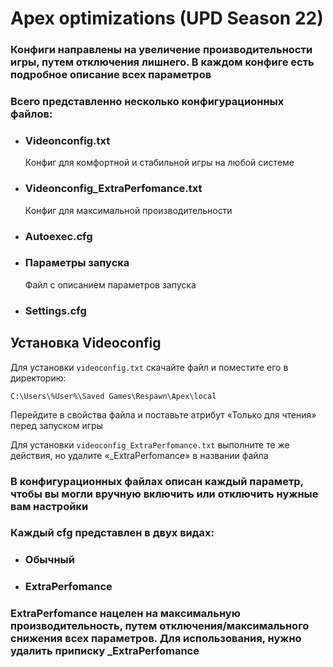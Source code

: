 # Apex optimizations (UPD Season 22)
### Конфиги направлены на увеличение производительности игры, путем отключения лишнего. В каждом конфиге есть подробное описание всех параметров
### Всего представленно несколько конфигурационных файлов:

+  ### Videonconfig.txt

    Конфиг для комфортной и стабильной игры на любой системе
+ ### Videonconfig_ExtraPerfomance.txt  
   Конфиг для максимальной производительности

+ ### Autoexec.cfg
+ ### Параметры запуска
    Файл с описанием параметров запуска 
+ ### Settings.cfg
  

## Установка Videoconfig

  Для установки ``videoconfig.txt`` скачайте файл и поместите его в директорию: 
 ```
C:\Users\%User%\Saved Games\Respawn\Apex\local
  ```
 Перейдите в свойства файла и поставьте атрибут «Только для чтения» перед запуском игры

Для установки ``videoconfig_ExtraPerfomance.txt`` выполните те же действия, но удалите «_ExtraPerfomance» в названии файла

### В конфигурационных файлах описан каждый параметр, чтобы вы могли вручную включить или отключить нужные вам настройки
### Каждый cfg представлен в двух видах:
+ ### Обычный
+ ### ExtraPerfomance
### ExtraPerfomance нацелен на максимальную производительность, путем отключения/максимального снижения всех параметров. Для использования, нужно удалить приписку _ExtraPerfomance
